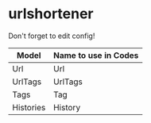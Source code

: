# urlshortener

Don't forget to edit config!

| Model    | Name to use in Codes | 
|----------|----------------------| 
| Url      | Url                  | 
| UrlTags  | UrlTags              | 
| Tags     | Tag                  | 
| Histories| History              | 